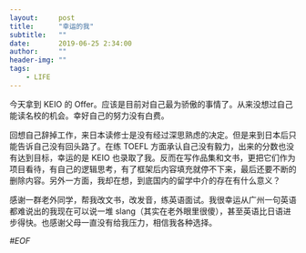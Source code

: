 ```yaml
---
layout:     post
title:      "幸运的我"
subtitle:   ""
date:       2019-06-25 2:34:00
author:     ""
header-img: ""
tags:
    - LIFE
---
```

今天拿到 KEIO 的 Offer。应该是目前对自己最为骄傲的事情了。从来没想过自己能读名校的机会。幸好自己的努力没有白费。
<!-- more --> 

回想自己辞掉工作，来日本读修士是没有经过深思熟虑的决定。但是来到日本后只能告诉自己没有回头路了。在练 TOEFL 方面承认自己没有毅力，出来的分数也没有达到目标，幸运的是 KEIO 也录取了我。反而在写作品集和文书，更把它们作为项目看待，有自己的逻辑思考，有了框架后内容填充就停不下来，最后还要不断的删除内容。另外一方面，我却在想，到底国内的留学中介的存在有什么意义？

感谢一群老外同学，帮我改文书，改发音，练英语面试。我很幸运从广州一句英语都难说出的我现在可以说一堆 slang（其实在老外眼里很傻），甚至英语比日语进步得快。也感谢父母一直没有给我压力，相信我各种选择。

*#EOF*
